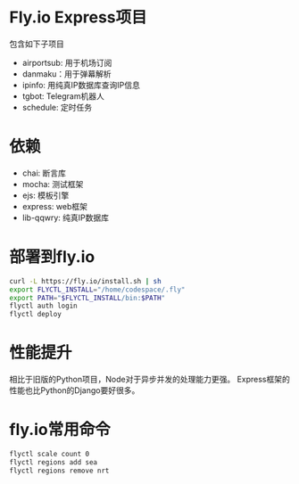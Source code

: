 # Fly.io Express项目
包含如下子项目
 - airportsub: 用于机场订阅
 - danmaku：用于弹幕解析
 - ipinfo: 用纯真IP数据库查询IP信息
 - tgbot: Telegram机器人
 - schedule: 定时任务

# 依赖
- chai: 断言库
- mocha: 测试框架
- ejs: 模板引擎
- express: web框架
- lib-qqwry: 纯真IP数据库

# 部署到fly.io
``` sh
curl -L https://fly.io/install.sh | sh
export FLYCTL_INSTALL="/home/codespace/.fly"
export PATH="$FLYCTL_INSTALL/bin:$PATH"
flyctl auth login
flyctl deploy
```

# 性能提升
相比于旧版的Python项目，Node对于异步并发的处理能力更强。
Express框架的性能也比Python的Django要好很多。

# fly.io常用命令
``` sh
flyctl scale count 0
flyctl regions add sea
flyctl regions remove nrt
```